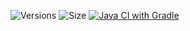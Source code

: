![Versions](https://img.shields.io/github/v/release/MCdragonmasters/PotatoEssentials) ![Size](https://img.shields.io/github/repo-size/MCdragonmasters/PotatoEssentials) [![Java CI with Gradle](https://github.com/MCdragonmasters/PotatoEssentials/actions/workflows/build.yml/badge.svg)](https://github.com/MCdragonmasters/PotatoEssentials/actions/workflows/build.yml)

